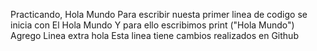 Practicando, Hola Mundo
Para escribir nuesta  primer linea de codigo se inicia con El Hola Mundo
Y para ello escribimos print ("Hola Mundo")
Agrego Linea extra
hola
Esta linea tiene cambios realizados en Github

